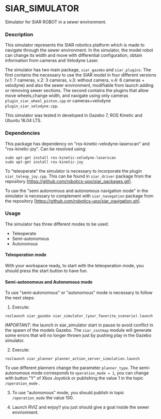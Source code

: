 # SIAR_SIMULATOR

Simulator for SIAR ROBOT in a sewer environment.

### Description

This simulator represents the SIAR robotics platform which is made to navigate through the sewer environment. In the simulator, the model robot can change its width and move with differential configuration, obtain information from cameras and Velodyne Laser.    

The simulator has two main package, `siar_gazebo` and `siar_plugins`. The first contains the necessary to use the SIAR model in four different versions (v.1: 7 cameras, v.2: 3 cameras, v.3: without camera, v.4: 6 cameras + velodyne) and also the sewer environment, modifiable from launch adding or removing sewer sections. The second contains the plugins that allow  move wheels,change width, and navigate using only cameras `plugin_siar_wheel_piston.cpp` or cameras+velodyne `plugin_siar_velodyne.cpp`.

This simulator was tested in developed in Gazebo 7, ROS Kinetic and Ubuntu 16.04 LTS.


### Dependencies 

This package has dependency on "ros-kinetic-velodyne-laserscan" and "ros-kinetic-joy". Can be resolved using:

```
sudo apt-get install ros-kinetic-velodyne-laserscan
sudo apt-get install ros-kinetic-joy
```

To "teleoperate" the simulator is necessary to incorporate the plugin `siar_teleop_joy.cpp`. This can be found in `siar_driver` package from the repository [https://github.com/robotics-upo/siar_packages.git].

To use the "semi autonomous and autonomous navigation mode" in the simulator is necessary to complement with `siar_navegation` package from the repository [https://github.com/robotics-upo/siar_navigation.git].

### Usage

The simulator has three different modes to be used: 
* Teleoperate
* Semi-autonomous
* Autonomous

#### Teleoperation mode

With your workspace ready, to start with the teleoperation mode, you should press the start button to have fun. 

#### Semi-autonomous and Autonomous mode

To use "semi-autonomous" or "autonomous" mode is necessary to follow the next steps:

1. Execute: 
```
roslaunch siar_gazebo siar_simulator_(your_favorite_scenario).launch
``` 
*IMPORTANT*: the launch in siar_simulator start in pause to avoid conflict in the spawn of the models Gazebo. The `siar_costmap` module will generate some errors that will no longer thrown just by pushing play in the Gazebo simulator.
    
2. Execute: 
```
roslaunch siar_planner planner_action_server_simulation.launch
``` 
To use different planners change the parameter `planner_type`. The semi-autonomous mode corresponds to `operation_mode = 1`, you can change with button "Y" of Xbox Joystick or publishing the value 1 in the topic `/operation_mode` .

3. To use "autonomous" mode, you should publish  in topic `/operation_mode` the value 100.

4. Launch RVIZ and enjoy!! you just should give a goal inside the sewer environment.


